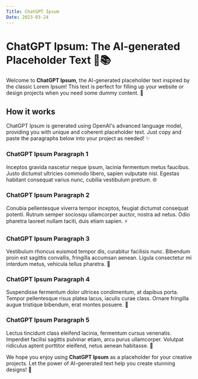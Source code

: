 ```yaml
---
Title: ChatGPT Ipsum
Date: 2023-03-24
---
```


# ChatGPT Ipsum: The AI-generated Placeholder Text 🤖📚

Welcome to **ChatGPT Ipsum**, the AI-generated placeholder text inspired by the classic Lorem Ipsum! This text is perfect for filling up your website or design projects when you need some dummy content. 🎨

## How it works

ChatGPT Ipsum is generated using OpenAI's advanced language model, providing you with unique and coherent placeholder text. Just copy and paste the paragraphs below into your project as needed! ✨

### ChatGPT Ipsum Paragraph 1

Inceptos gravida nascetur neque ipsum, lacinia fermentum metus faucibus. Justo dictumst ultricies commodo libero, sapien vulputate nisl. Egestas habitant consequat varius nunc, cubilia vestibulum pretium. 🌐

### ChatGPT Ipsum Paragraph 2

Conubia pellentesque viverra tempor inceptos, feugiat dictumst consequat potenti. Rutrum semper sociosqu ullamcorper auctor, nostra ad netus. Odio pharetra laoreet nullam taciti, duis etiam sapien. ⚡

### ChatGPT Ipsum Paragraph 3

Vestibulum rhoncus euismod tempor dis, curabitur facilisis nunc. Bibendum proin est sagittis convallis, fringilla accumsan aenean. Ligula consectetur mi interdum metus, vehicula tellus pharetra. 🌿

### ChatGPT Ipsum Paragraph 4

Suspendisse fermentum dolor ultrices condimentum, at dapibus porta. Tempor pellentesque risus platea lacus, iaculis curae class. Ornare fringilla augue tristique bibendum, erat montes posuere. 🌻

### ChatGPT Ipsum Paragraph 5

Lectus tincidunt class eleifend lacinia, fermentum cursus venenatis. Imperdiet facilisi sagittis pulvinar etiam, arcu purus ullamcorper. Volutpat ridiculus aptent porttitor eleifend, netus aenean habitasse. 🌈

We hope you enjoy using **ChatGPT Ipsum** as a placeholder for your creative projects. Let the power of AI-generated text help you create stunning designs! 🌟
